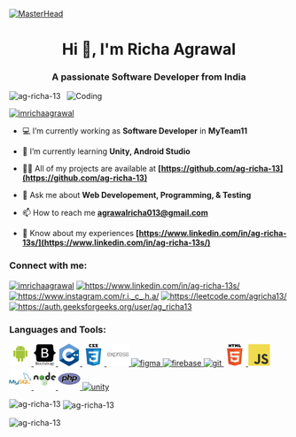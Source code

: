[![MasterHead](https://static.wixstatic.com/media/3e899a_d32cbe5629b041038ecb2be1a15a49d5~mv2.gif)](https://github.com/ag-richa-13)


<h1 align="center">Hi 👋, I'm Richa Agrawal</h1>
<h3 align="center">A passionate Software Developer from India</h3>
<img src="https://cdn.dribbble.com/users/4055494/screenshots/15215756/media/d2b66c4ca0192aa26d103448b3d1518b.gif" alt="Coding" align="right" width="400">

<p align="left"> <img src="https://komarev.com/ghpvc/?username=ag-richa-13&label=Profile%20views&color=0e75b6&style=flat" alt="ag-richa-13" /> </p>

<p align="left"> <a href="https://twitter.com/imrichaagrawal" target="blank"><img src="https://img.shields.io/twitter/follow/imrichaagrawal?logo=twitter&style=for-the-badge" alt="imrichaagrawal" /></a> </p>

- 💻 I’m currently working as **Software Developer** in **MyTeam11**

- 🌱 I’m currently learning **Unity, Android Studio**

- 👨‍💻 All of my projects are available at **[https://github.com/ag-richa-13](https://github.com/ag-richa-13)**

- 💬 Ask me about **Web Developement, Programming, & Testing**

- 📫 How to reach me **agrawalricha013@gmail.com**

- 📄 Know about my experiences **[https://www.linkedin.com/in/ag-richa-13s/](https://www.linkedin.com/in/ag-richa-13s/)**

<h3 align="left">Connect with me:</h3>
<p align="left">
<a href="https://twitter.com/imrichaagrawal" target="blank"><img align="center" src="https://raw.githubusercontent.com/rahuldkjain/github-profile-readme-generator/master/src/images/icons/Social/twitter.svg" alt="imrichaagrawal" height="30" width="40" /></a>
<a href="https://linkedin.com/in/https://www.linkedin.com/in/ag-richa-13s/" target="blank"><img align="center" src="https://raw.githubusercontent.com/rahuldkjain/github-profile-readme-generator/master/src/images/icons/Social/linked-in-alt.svg" alt="https://www.linkedin.com/in/ag-richa-13s/" height="30" width="40" /></a>
<a href="https://instagram.com/https://www.instagram.com/r.i._c_.h.a/" target="blank"><img align="center" src="https://raw.githubusercontent.com/rahuldkjain/github-profile-readme-generator/master/src/images/icons/Social/instagram.svg" alt="https://www.instagram.com/r.i._c_.h.a/" height="30" width="40" /></a>
<a href="https://www.leetcode.com/https://leetcode.com/agricha13/" target="blank"><img align="center" src="https://raw.githubusercontent.com/rahuldkjain/github-profile-readme-generator/master/src/images/icons/Social/leet-code.svg" alt="https://leetcode.com/agricha13/" height="30" width="40" /></a>
<a href="https://auth.geeksforgeeks.org/user/https://auth.geeksforgeeks.org/user/ag_richa13" target="blank"><img align="center" src="https://raw.githubusercontent.com/rahuldkjain/github-profile-readme-generator/master/src/images/icons/Social/geeks-for-geeks.svg" alt="https://auth.geeksforgeeks.org/user/ag_richa13" height="30" width="40" /></a>
</p>

<h3 align="left">Languages and Tools:</h3>
<p align="left"> <a href="https://developer.android.com" target="_blank" rel="noreferrer"> <img src="https://raw.githubusercontent.com/devicons/devicon/master/icons/android/android-original-wordmark.svg" alt="android" width="40" height="40"/> </a> <a href="https://getbootstrap.com" target="_blank" rel="noreferrer"> <img src="https://raw.githubusercontent.com/devicons/devicon/master/icons/bootstrap/bootstrap-plain-wordmark.svg" alt="bootstrap" width="40" height="40"/> </a> <a href="https://www.w3schools.com/cpp/" target="_blank" rel="noreferrer"> <img src="https://raw.githubusercontent.com/devicons/devicon/master/icons/cplusplus/cplusplus-original.svg" alt="cplusplus" width="40" height="40"/> </a> <a href="https://www.w3schools.com/css/" target="_blank" rel="noreferrer"> <img src="https://raw.githubusercontent.com/devicons/devicon/master/icons/css3/css3-original-wordmark.svg" alt="css3" width="40" height="40"/> </a> <a href="https://expressjs.com" target="_blank" rel="noreferrer"> <img src="https://raw.githubusercontent.com/devicons/devicon/master/icons/express/express-original-wordmark.svg" alt="express" width="40" height="40"/> </a> <a href="https://www.figma.com/" target="_blank" rel="noreferrer"> <img src="https://www.vectorlogo.zone/logos/figma/figma-icon.svg" alt="figma" width="40" height="40"/> </a> <a href="https://firebase.google.com/" target="_blank" rel="noreferrer"> <img src="https://www.vectorlogo.zone/logos/firebase/firebase-icon.svg" alt="firebase" width="40" height="40"/> </a> <a href="https://git-scm.com/" target="_blank" rel="noreferrer"> <img src="https://www.vectorlogo.zone/logos/git-scm/git-scm-icon.svg" alt="git" width="40" height="40"/> </a> <a href="https://www.w3.org/html/" target="_blank" rel="noreferrer"> <img src="https://raw.githubusercontent.com/devicons/devicon/master/icons/html5/html5-original-wordmark.svg" alt="html5" width="40" height="40"/> </a> <a href="https://developer.mozilla.org/en-US/docs/Web/JavaScript" target="_blank" rel="noreferrer"> <img src="https://raw.githubusercontent.com/devicons/devicon/master/icons/javascript/javascript-original.svg" alt="javascript" width="40" height="40"/> </a> <a href="https://www.mysql.com/" target="_blank" rel="noreferrer"> <img src="https://raw.githubusercontent.com/devicons/devicon/master/icons/mysql/mysql-original-wordmark.svg" alt="mysql" width="40" height="40"/> </a> <a href="https://nodejs.org" target="_blank" rel="noreferrer"> <img src="https://raw.githubusercontent.com/devicons/devicon/master/icons/nodejs/nodejs-original-wordmark.svg" alt="nodejs" width="40" height="40"/> </a> <a href="https://www.php.net" target="_blank" rel="noreferrer"> <img src="https://raw.githubusercontent.com/devicons/devicon/master/icons/php/php-original.svg" alt="php" width="40" height="40"/> </a> <a href="https://unity.com/" target="_blank" rel="noreferrer"> <img src="https://www.vectorlogo.zone/logos/unity3d/unity3d-icon.svg" alt="unity" width="40" height="40"/> </a> </p>

<p><img align="left" src="https://github-readme-stats.vercel.app/api/top-langs?username=ag-richa-13&show_icons=true&locale=en&layout=compact" alt="ag-richa-13" /></p>

<p>&nbsp;<img align="center" src="https://github-readme-stats.vercel.app/api?username=ag-richa-13&show_icons=true&locale=en" alt="ag-richa-13" /></p>

<p><img align="center" src="https://github-readme-streak-stats.herokuapp.com/?user=ag-richa-13&" alt="ag-richa-13" /></p>

